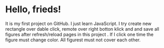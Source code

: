 # Hello, frieds!

It is my first project on GitHub.
 I just learn JavaScript. I try create new rectangle over dable click, remote over right botton klick and and save all figures after refresh/reload pages in this project . If I click one time the figure must change color. All figurest must not cover each other.
